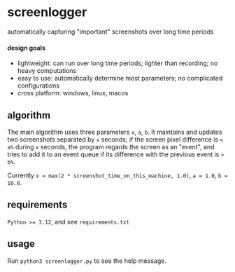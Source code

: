 # screenlogger

automatically capturing "important" screenshots over long time periods

#### design goals

- lightweight: can run over long time periods; lighter than recording; no heavy computations
- easy to use: automatically determine most parameters; no complicated configurations
- cross platform: windows, linux, macos

## algorithm

The main algorithm uses three parameters `x`, `a`, `b`.
It maintains and updates two screenshots separated by `x` seconds;
if the screen pixel difference is `< a%` during `x` seconds,
the program regards the screen as an "event",
and tries to add it to an event queue if its difference with the previous event is `> b%`.

Currently `x = max(2 * screenshot_time_on_this_machine, 1.0)`, `a = 1.0`, `b = 10.0`.

## requirements

`Python >= 3.12`, and see `requirements.txt`

## usage

Run `python3 screenlogger.py` to see the help message.
